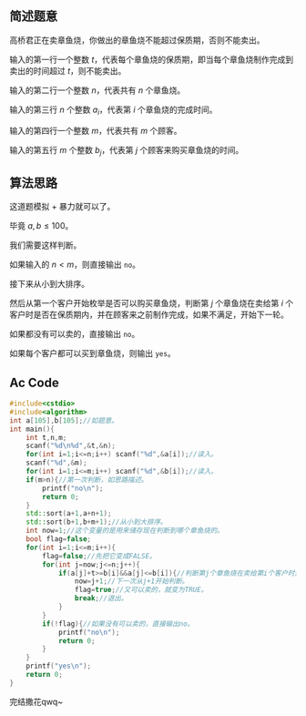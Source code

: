 ## 简述题意
高桥君正在卖章鱼烧，你做出的章鱼烧不能超过保质期，否则不能卖出。

输入的第一行一个整数 $t$，代表每个章鱼烧的保质期，即当每个章鱼烧制作完成到卖出的时间超过 $t$，则不能卖出。

输入的第二行一个整数 $n$，代表共有 $n$ 个章鱼烧。

输入的第三行 $n$ 个整数 $a_i$，代表第 $i$ 个章鱼烧的完成时间。

输入的第四行一个整数 $m$，代表共有 $m$ 个顾客。

输入的第五行 $m$ 个整数 $b_j$，代表第 $j$ 个顾客来购买章鱼烧的时间。

## 算法思路
这道题模拟 $+$ 暴力就可以了。

毕竟 $a,b \leq 100$。

我们需要这样判断。

如果输入的 $n < m$，则直接输出 $\texttt{no}$。

接下来从小到大排序。

然后从第一个客户开始枚举是否可以购买章鱼烧，判断第 $j$ 个章鱼烧在卖给第 $i$ 个客户时是否在保质期内，并在顾客来之前制作完成，如果不满足，开始下一轮。

如果都没有可以卖的，直接输出 $\texttt{no}$。

如果每个客户都可以买到章鱼烧，则输出 $\texttt{yes}$。

## Ac Code
```cpp
#include<cstdio>
#include<algorithm>
int a[105],b[105];//如题意。 
int main(){
	int t,n,m;
	scanf("%d\n%d",&t,&n);
	for(int i=1;i<=n;i++) scanf("%d",&a[i]);//读入。 
	scanf("%d",&m);
	for(int i=1;i<=m;i++) scanf("%d",&b[i]);//读入。 
	if(m>n){//第一次判断，如思路描述。 
		printf("no\n");
		return 0;
	}
	std::sort(a+1,a+n+1);
	std::sort(b+1,b+m+1);//从小到大排序。 
	int now=1;//这个变量的是用来储存现在判断到哪个章鱼烧的。 
	bool flag=false; 
	for(int i=1;i<=m;i++){
		flag=false;//先把它变成FALSE。 
		for(int j=now;j<=n;j++){
			if(a[j]+t>=b[i]&&a[j]<=b[i]){//判断第j个章鱼烧在卖给第i个客户时是否在保质期内，并在顾客来之前制作完成。 
				now=j+1;//下一次从j+1开始判断。 
				flag=true;//又可以卖的，就变为TRUE。 
				break;//退出。 
			}
		}
		if(!flag){//如果没有可以卖的，直接输出no。 
			printf("no\n");
			return 0;
		}
	}
	printf("yes\n");
	return 0;
}
```
完结撒花qwq~